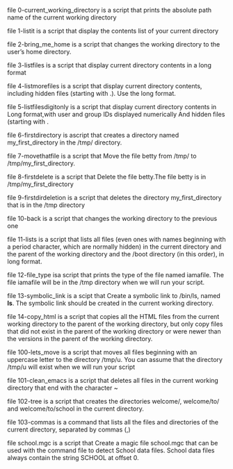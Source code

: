 file 0-current_working_directory is a script that prints the absolute path name of the current working directory

file 1-listit is a script that display the contents list of your current directory

file 2-bring_me_home is a script that changes the working directory to the user’s home directory.

file 3-listfiles is a script that display current directory contents in a long format

file 4-listmorefiles is a script that display current directory contents, including hidden files (starting with .). Use the long format.

file 5-listfilesdigitonly is a script that display  current directory contents in Long format,with user and group IDs displayed numerically And hidden files (starting with .

file 6-firstdirectory is ascript that creates a directory named my_first_directory in the /tmp/ directory.

file 7-movethatfile is a script that Move the file betty from /tmp/ to /tmp/my_first_directory.

file 8-firstdelete is a script that Delete the file betty.The file betty is in /tmp/my_first_directory

file 9-firstdirdeletion is a script that deletes the directory my_first_directory that is in the /tmp directory

file 10-back is a script that changes the working directory to the previous one

file 11-lists is  a script that lists all files (even ones with names beginning with a period character, which are normally hidden) in the current directory and the parent of the working directory and the /boot directory (in this order), in long format.

file 12-file_type isa script that prints the type of the file named iamafile. The file iamafile will be in the /tmp directory when we will run your script.

file 13-symbolic_link is a scipt that Create a symbolic link to /bin/ls, named __ls__. The symbolic link should be created in the current working directory.

file 14-copy_html is a script that copies all the HTML files from the current working directory to the parent of the working directory, but only copy files that did not exist in the parent of the working directory or were newer than the versions in the parent of the working directory.

file 100-lets_move is a script that moves all files beginning with an uppercase letter to the directory /tmp/u. You can assume that the directory /tmp/u will exist when we will run your script

file 101-clean_emacs is  a script that deletes all files in the current working directory that end with the character ~

file 102-tree is a script that creates the directories welcome/, welcome/to/ and welcome/to/school in the current directory.

file 103-commas is a command that lists all the files and directories of the current directory, separated by commas (,)

file school.mgc is a script that Create a magic file school.mgc that can be used with the command file to detect School data files. School data files always contain the string SCHOOL at offset 0.
